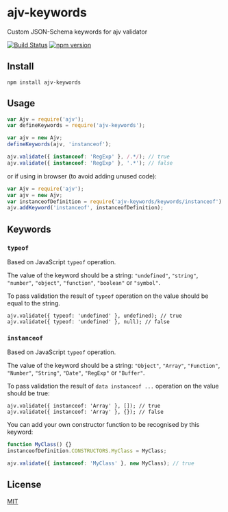 # ajv-keywords

Custom JSON-Schema keywords for ajv validator

[![Build Status](https://travis-ci.org/epoberezkin/ajv-keywords.svg?branch=master)](https://travis-ci.org/epoberezkin/ajv-keywords)
[![npm version](https://badge.fury.io/js/ajv-keywords.svg)](https://www.npmjs.com/package/ajv-keywords)


## Install

```
npm install ajv-keywords
```


## Usage

```javascript
var Ajv = require('ajv');
var defineKeywords = require('ajv-keywords');

var ajv = new Ajv;
defineKeywords(ajv, 'instanceof');

ajv.validate({ instanceof: 'RegExp' }, /.*/); // true
ajv.validate({ instanceof: 'RegExp' }, '.*'); // false
```

or if using in browser (to avoid adding unused code):

```javascript
var Ajv = require('ajv');
var ajv = new Ajv;
var instanceofDefinition = require('ajv-keywords/keywords/instanceof')
ajv.addKeyword('instanceof', instanceofDefinition);
```


## Keywords

### `typeof`

Based on JavaScript `typeof` operation.

The value of the keyword should be a string: `"undefined"`, `"string"`, `"number"`, `"object"`, `"function"`, `"boolean"` or `"symbol"`.

To pass validation the result of `typeof` operation on the value should be equal to the string.

```
ajv.validate({ typeof: 'undefined' }, undefined); // true
ajv.validate({ typeof: 'undefined' }, null); // false
```


### `instanceof`

Based on JavaScript `typeof` operation.

The value of the keyword should be a string: `"Object"`, `"Array"`, `"Function"`, `"Number"`, `"String"`, `"Date"`, `"RegExp"` or `"Buffer"`.

To pass validation the result of `data instanceof ...` operation on the value should be true:

```
ajv.validate({ instanceof: 'Array' }, []); // true
ajv.validate({ instanceof: 'Array' }, {}); // false
```

You can add your own constructor function to be recognised by this keyword:

```javascript
function MyClass() {}
instanceofDefinition.CONSTRUCTORS.MyClass = MyClass;

ajv.validate({ instanceof: 'MyClass' }, new MyClass); // true
```


## License

[MIT](https://github.com/JSONScript/ajv-keywords/blob/master/LICENSE)
